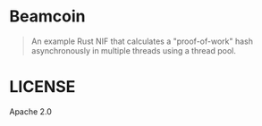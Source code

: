 # Beamcoin

> An example Rust NIF that calculates a "proof-of-work" hash asynchronously in multiple threads using a thread pool.

# LICENSE

Apache 2.0

